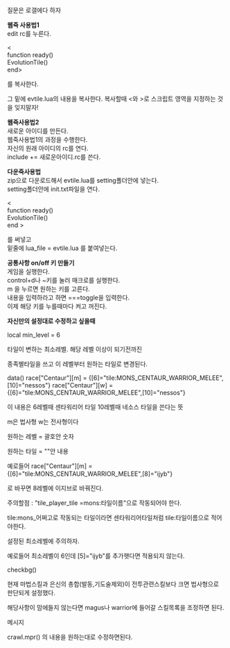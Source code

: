 질문은 로갤에다 하자 

<strong>웹죽 사용법1</strong><br>
edit rc를 누른다.

< <br>
function ready() <br>
EvolutionTile()  <br>
end>

를 복사한다.

그 밑에 
evtile.lua의 내용을 복사한다.
복사할때 <와 >로 스크립트 영역을 지정하는 것을 잊지말자!<br>

<strong>웹죽사용법2</strong><br>
새로운 아이디를 만든다.<br>
웹죽사용법1의 과정을 수행한다.<br>
자신의 원래 아이디의 rc를 연다.<br>
include += 새로운아이디.rc를 쓴다.<br>

<strong>다운죽사용법</strong> <br>
zip으로 다운로드해서 evtile.lua를 setting폴더안에 넣는다.<br>
setting폴더안에 init.txt파일을 연다. <br>

< <br>
function ready() <br>
EvolutionTile() <br>
end >

를 써넣고<br>
밑줄에 lua_file = evtile.lua 를 붙여넣는다.<br>

<strong>공통사항 on/off 키 만들기</strong><br>
게임을 실행한다.<br>
control+d나 ~키를 눌러 매크로를 실행한다.<br>
m 을 누르면 원하는 키를 고른다.<br>
내용을 입력하라고 하면 ===toggle을 입력한다.<br>
이제 해당 키를 누를때마다 켜고 꺼진다.<br>


<strong>자신만의 설정대로 수정하고 싶을때</strong>

local min_level = 6 <br>

타일이 변하는 최소레벨. 해당 레벨 이상이 되기전까진<br>


종족별타일을 쓰고 이 레벨부터 원하는 타일로 변경된다.<br>


data()
race["Centaur"][m] = {[6]="tile:MONS_CENTAUR_WARRIOR_MELEE",[10]="nessos"}
race["Centaur"][w] = {[6]="tile:MONS_CENTAUR_WARRIOR_MELEE",[10]="nessos"}

이 내용은 6레벨때 센타워리어 타일 10레벨때 네소스 타일을 쓴다는 뜻

m은 법사형 w는 전사형이다

원하는 레벨 = 괄호안 숫자

원하는 타일 = ""안 내용

예로들어
race["Centaur"][m] = {[6]="tile:MONS_CENTAUR_WARRIOR_MELEE",[8]="ijyb"}

로 바꾸면 8레벨에 이지브로 바꿔진다.


주의할점 : "tile_player_tile =mons:타일이름"으로 작동되어야 한다.

tile:mons_어쩌고로 작동되는 타일이라면 센타워리어타일처럼 tile:타일이름으로 적어야한다.

설정된 최소레벨에 주의하자.

예로들어 최소레벨이 6인데 [5]="ijyb"를 추가햇다면 적용되지 않는다.


checkbg()


현재 마법스킬과 은신의 총합(발동,기도술제외)이 전투관련스킬보다 크면 법사형으로 판단되게 설정했다.

해당사항이 맘에들지 않는다면 magus나 warrior에 들어갈 스킬목록을 조정하면 된다.

메시지

crawl.mpr() 의 내용을 원하는대로 수정하면된다.

